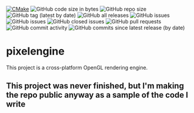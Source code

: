 [![CMake](https://github.com/petergpinto/pixelengine/actions/workflows/cmake.yml/badge.svg)](https://github.com/petergpinto/pixelengine/actions/workflows/cmake.yml)
![GitHub code size in bytes](http://canadavps.pintoenterprisetech.com:8080/github/languages/code-size/petergpinto/pixelengine)
![GitHub repo size](http://canadavps.pintoenterprisetech.com:8080/github/repo-size/petergpinto/pixelengine)
![GitHub tag (latest by date)](http://canadavps.pintoenterprisetech.com:8080/github/v/tag/petergpinto/pixelengine)
![GitHub all releases](http://canadavps.pintoenterprisetech.com:8080/github/downloads/petergpinto/pixelengine/total)
![GitHub issues](http://canadavps.pintoenterprisetech.com:8080/github/issues/petergpinto/pixelengine)
![GitHub issues](http://canadavps.pintoenterprisetech.com:8080/github/issues-raw/petergpinto/pixelengine)
![GitHub closed issues](http://canadavps.pintoenterprisetech.com:8080/github/issues-closed-raw/petergpinto/pixelengine)
![GitHub pull requests](http://canadavps.pintoenterprisetech.com:8080/github/issues-pr/petergpinto/pixelengine)
![GitHub commit activity](http://canadavps.pintoenterprisetech.com:8080/github/commit-activity/w/petergpinto/pixelengine)
![GitHub commits since latest release (by date)](http://canadavps.pintoenterprisetech.com:8080/github/commits-since/petergpinto/pixelengine/latest/master)

# pixelengine

This project is a cross-platform OpenGL rendering engine.  


## This project was never finished, but I'm making the repo public anyway as a sample of the code I write
